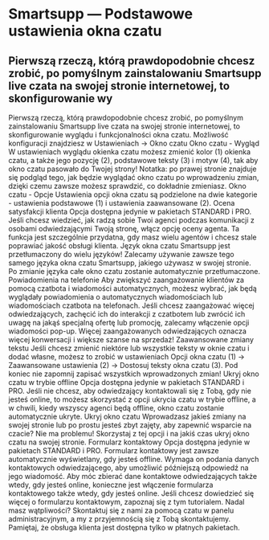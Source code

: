 # Smartsupp — Podstawowe ustawienia okna czatu
## Pierwszą rzeczą, którą prawdopodobnie chcesz zrobić, po pomyślnym zainstalowaniu Smartsupp live czata na swojej stronie internetowej, to skonfigurowanie wy
Pierwszą rzeczą, którą prawdopodobnie chcesz zrobić, po pomyślnym zainstalowaniu Smartsupp live czata na swojej stronie internetowej, to skonfigurowanie wyglądu i funkcjonalności okna czatu.
Możliwość konfiguracji znajdziesz w Ustawieniach → Okno czatu 
Okno czatu - Wygląd
W ustawieniach wyglądu okienka czatu możesz zmienić kolor (1) okienka czatu, a także jego pozycję (2), podstawowe teksty (3) i motyw (4), tak aby okno czatu pasowało do Twojej strony!
Notatka: po prawej stronie znajduje się podgląd tego, jak będzie wyglądać okno czatu po wprowadzeniu zmian, dzięki czemu zawsze możesz sprawdzić, co dokładnie zmieniasz.
Okno czatu - Opcje
Ustawienia opcji okna czatu są podzielone na dwie kategorie - ustawienia podstawowe (1) i ustawienia zaawansowane (2).
Ocena satysfakcji klienta
Opcja dostępna jedynie w pakietach STANDARD i PRO.
Jeśli chcesz wiedzieć, jak radzą sobie Twoi agenci podczas komunikacji z osobami odwiedzającymi Twoją stronę, włącz opcję oceny agenta. Ta funkcja jest szczególnie przydatna, gdy masz wielu agentów i chcesz stale poprawiać jakość obsługi klienta.
Język okna czatu 
Smartsupp jest przetłumaczony do wielu języków! Zalecamy używanie zawsze tego samego języka okna czatu Smartsupp, jakiego używasz w swojej stronie. Po zmianie języka całe okno czatu zostanie automatycznie przetłumaczone.
Powiadomienia na telefonie
Aby zwiększyć zaangażowanie klientów za pomocą czatbota i wiadomości automatycznych, możesz wybrać, jak będą wyglądały powiadomienia o automatycznych wiadomościach lub wiadomościach czatbota na telefonach.
Jeśli chcesz zaangażować więcej odwiedzających, zachęcić ich do interakcji z czatbotem lub zwrócić ich uwagę na jakąś specjalną ofertę lub promocję, zalecamy włączenie opcji wiadomości pop-up. Więcej zaangażowanych odwiedzających oznacza więcej konwersacji i większe szanse na sprzedaż!
Zaawansowane zmiany tekstu
Jeśli chcesz zmienić niektóre lub wszystkie teksty w oknie czatu i dodać własne, możesz to zrobić w ustawieniach Opcji okna czatu (1) → Zaawansowane ustawienia (2) → Dostosuj teksty okna czatu (3). Pod koniec nie zapomnij zapisać wszystkich wprowadzonych zmian!
Ukryj okno czatu w trybie offline
Opcja dostępna jedynie w pakietach STANDARD i PRO.
Jeśli nie chcesz, aby odwiedzający kontaktowali się z Tobą, gdy nie jesteś online, to możesz skorzystać z opcji ukrycia czatu w trybie offline, a w chwili, kiedy wszyscy agenci będą offline, okno czatu zostanie automatycznie ukryte.
Ukryj okno czatu
Wprowadzasz jakieś zmiany na swojej stronie lub po prostu jesteś zbyt zajęty, aby zapewnić wsparcie na czacie? Nie ma problemu! Skorzystaj z tej opcji i na jakiś czas ukryj okno czatu na swojej stronie.
Formularz kontaktowy
Opcja dostępna jedynie w pakietach STANDARD i PRO.
Formularz kontaktowy jest zawsze automatycznie wyświetlany, gdy jesteś offline. Wymaga on podania danych kontaktowych odwiedzającego, aby umożliwić późniejszą odpowiedź na jego wiadomość. Aby móc zbierać dane kontaktowe odwiedzających także wtedy, gdy jesteś online, konieczne jest włączenie formularza kontaktowego także wtedy, gdy jesteś online. Jeśli chcesz dowiedzieć się więcej o formularzu kontaktowym, zapoznaj się z tym tutorialem.
Nadal masz wątpliwości? Skontaktuj się z nami za pomocą czatu w panelu administracyjnym, a my z przyjemnością się z Tobą skontaktujemy. Pamiętaj, że obsługa klienta jest dostępna tylko w płatnych pakietach.

